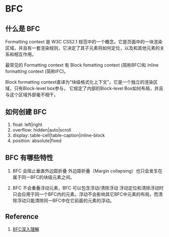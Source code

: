 # BFC

## 什么是 BFC

Formatting context 是 W3C CSS2.1 规范中的一个概念。它是页面中的一块渲染区域，并且有一套渲染规则，它决定了其子元素将如何定位，以及和其他元素的关系和相互作用。

最常见的 Formatting context 有 Block fomatting context (简称BFC)和 Inline formatting context (简称IFC)。

Block formatting context直译为"块级格式化上下文"。它是一个独立的渲染区域，只有Block-level box参与， 它规定了内部的Block-level Box如何布局，并且与这个区域外部毫不相干。

## 如何创建 BFC

1. float: left|right
2. overflow: hidden|auto|scroll
3. display: table-cell|table-caption|inline-block
4. position: absolute|fixed

## BFC 有哪些特性

1. BFC 会阻止垂直外边距折叠
    外边距折叠（Margin collapsing）也只会发生在属于同一BFC的块级元素之间。

2. BFC 不会重叠浮动元素，BFC 可以包含浮动/清除浮动
    浮动定位和清除浮动时只会应用于同一个BFC内的元素。浮动不会影响其它BFC中元素的布局，而清除浮动只能清除同一BFC中在它前面的元素的浮动。

## Reference

1. [BFC深入理解](https://juejin.im/post/5909db2fda2f60005d2093db)
